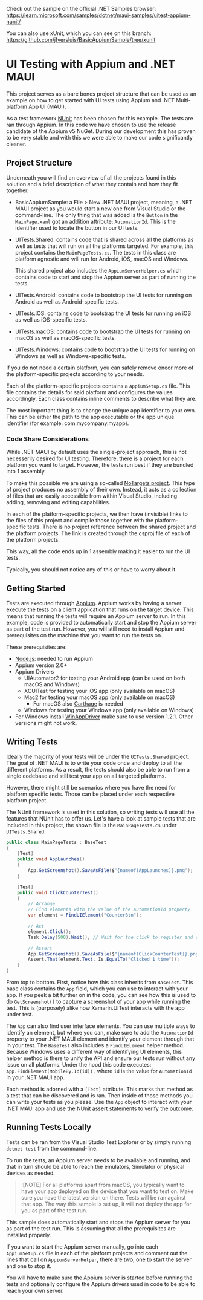 Check out the sample on the official .NET Samples browser: https://learn.microsoft.com/samples/dotnet/maui-samples/uitest-appium-nunit/

You can also use xUnit, which you can see on this branch: https://github.com/jfversluis/BasicAppiumSample/tree/xunit

# UI Testing with Appium and .NET MAUI

This project serves as a bare bones project structure that can be used as an example on how to get started with UI tests using Appium and .NET Multi-platform App UI (MAUI).

As a test framework [NUnit](https://nunit.org/) has been chosen for this example. The tests are ran through Appium. In this code we have chosen to use the release candidate of the Appium v5 NuGet. During our development this has proven to be very stable and with this we were able to make our code significantly cleaner.

## Project Structure

Underneath you will find an overview of all the projects found in this solution and a brief description of what they contain and how they fit together.

* BasicAppiumSample: a File > New .NET MAUI project, meaning, a .NET MAUI project as you would start a new one from Visual Studio or the command-line. The only thing that was added is the `Button` in the `MainPage.xaml` got an addition attribute: `AutomationId`. This is the identifier used to locate the button in our UI tests.

* UITests.Shared: contains code that is shared across all the platforms as well as tests that will run on all the platforms targeted. For example, this project contains the `MainPageTests.cs`. The tests in this class are platform agnostic and will run for Android, iOS, macOS and Windows.

  This shared project also includes the `AppiumServerHelper.cs` which contains code to start and stop the Appium server as part of running the tests.

* UITests.Android: contains code to bootstrap the UI tests for running on Android as well as Android-specific tests.
* UITests.iOS: contains code to bootstrap the UI tests for running on iOS as well as iOS-specific tests.
* UITests.macOS: contains code to bootstrap the UI tests for running on macOS as well as macOS-specific tests.
* UITests.Windows: contains code to bootstrap the UI tests for running on Windows as well as Windows-specific tests.

If you do not need a certain platform, you can safely remove oneor more of the platform-specific projects according to your needs.

Each of the platform-specific projects contains a `AppiumSetup.cs` file. This file contains the details for said platform and configures the values accordingly. Each class contains inline comments to describe what they are.

The most important thing is to change the unique app identifier to your own. This can be either the path to the app executable or the app unique identifier  (for example: com.mycompany.myapp).

### Code Share Considerations

While .NET MAUI by default uses the single-project approach, this is not necesserily desired for UI testing. Therefore, there is a project for each platform you want to target. However, the tests run best if they are bundled into 1 assembly.

To make this possible we are using a so-called [NoTargets project](https://github.com/microsoft/MSBuildSdks/blob/main/src/NoTargets/). This type of project produces no assembly of their own. Instead, it acts as a collection of files that are easily accessible from within Visual Studio, including adding, removing and editing capabilities.

In each of the platform-specific projects, we then have (invisible) links to the files of this project and compile those together with the platform-specific tests. There is no project reference between the shared project and the platform projects. The link is created through the csproj file of each of the platform projects.

This way, all the code ends up in 1 assembly making it easier to run the UI tests.

Typically, you should not notice any of this or have to worry about it.

## Getting Started

Tests are executed through [Appium](https://appium.io/). Appium works by having a server execute the tests on a client application that runs on the target device. This means that running the tests will require an Appium server to run. In this example, code is provided to automatically start and stop the Appium server as part of the test run. However, you will still need to install Appium and prerequisites on the machine that you want to run the tests on.

These prerequisites are:

* [Node.js](https://nodejs.org/): needed to run Appium
* Appium version 2.0+
* Appium Drivers
  * UIAutomator2 for testing your Android app (can be used on both macOS and Windows)
  * XCUITest for testing your iOS app (only available on macOS)
  * Mac2 for testing your macOS app (only available on macOS)
    * For macOS also [Carthage](https://github.com/Carthage/Carthage) is needed
  * Windows for testing your Windows app (only available on Windows)
* For Windows install [WinAppDriver](https://github.com/microsoft/WinAppDriver) make sure to use version 1.2.1. Other versions might not work.

<!-- TODO: Link to instructions -->

## Writing Tests

Ideally the majority of your tests will be under the `UITests.Shared` project. The goal of .NET MAUI is to write your code once and deploy to all the different platforms. As a result, the tests should also be able to run from a single codebase and still test your app on all targeted platforms.

However, there might still be scenarios where you have the need for platform specific tests. Those can be placed under each respective platform project.

The NUnit framework is used in this solution, so writing tests will use all the features that NUnit has to offer us. Let's have a look at sample tests that are included in this project, the shown file is the `MainPageTests.cs` under `UITests.Shared`.

```csharp
public class MainPageTests : BaseTest
{
    [Test]
    public void AppLaunches()
    {
        App.GetScreenshot().SaveAsFile($"{nameof(AppLaunches)}.png");
    }

    [Test]
    public void ClickCounterTest()
    {
        // Arrange
        // Find elements with the value of the AutomationId property
        var element = FindUIElement("CounterBtn");

        // Act
        element.Click();
        Task.Delay(500).Wait(); // Wait for the click to register and show up on the screenshot

        // Assert
        App.GetScreenshot().SaveAsFile($"{nameof(ClickCounterTest)}.png");
        Assert.That(element.Text, Is.EqualTo("Clicked 1 time"));
    }
}
```

From top to bottom. First, notice how this class inherits from `BaseTest`. This base class contains the `App` field, which you can use to interact with your app. If you peek a bit further on in the code, you can see how this is used to do `GetScreenshot()` to capture a screenshot of your app while running the test. This is (purposely) alike how Xamarin.UITest interacts with the app under test.

The `App` can also find user interface elements. You can use multiple ways to identify an element, but where you can, make sure to add the `AutomationId` property to your .NET MAUI element and identify your element through that in your test. The `BaseTest` also includes a `FindUIElement` helper method. Because Windows uses a different way of identifying UI elements, this helper method is there to unify the API and ensure our tests run without any issue on all platforms. Under the hood this code executes: `App.FindElement(MobileBy.Id(id));` where `id` is the value for `AutomationId` in your .NET MAUI app.

Each method is adorned with a `[Test]` attribute. This marks that method as a test that can be discovered and is ran. Then inside of those methods you can write your tests as you please. Use the `App` object to interact with your .NET MAUI app and use the NUnit assert statements to verify the outcome.

## Running Tests Locally

Tests can be ran from the Visual Studio Test Explorer or by simply running `dotnet test` from the command-line.

To run the tests, an Appium server needs to be available and running, and that in turn should be able to reach the emulators, Simulator or physical devices as needed.

> ![NOTE]
> For all platforms apart from macOS, you typically want to have your app deployed on the device that you want to test on. Make sure you have the latest version on there. Tests will be ran against that app. The way this sample is set up, it will **not** deploy the app for you as part of the test run.

This sample does automatically start and stops the Appium server for you as part of the test run. This is assuming that all the prerequisites are installed properly.

If you want to start the Appium server manually, go into each `AppiumSetup.cs` file in each of the platform projects and comment out the lines that call on `AppiumServerHelper`, there are two, one to start the server and one to stop it.

You will have to make sure the Appium server is started before running the tests and optionally configure the Appium drivers used in code to be able to reach your own server.
